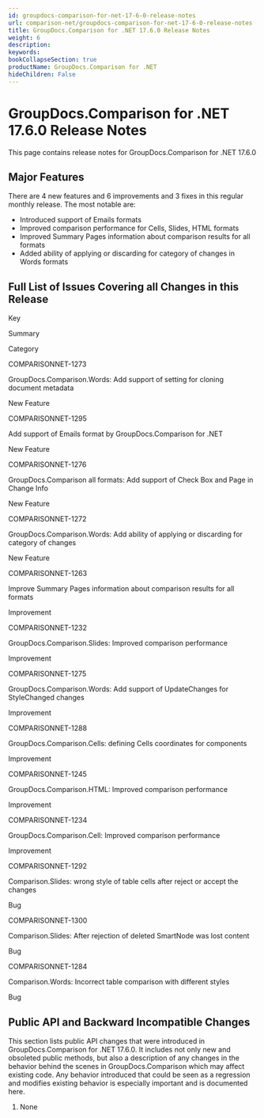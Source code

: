 ```yaml
---
id: groupdocs-comparison-for-net-17-6-0-release-notes
url: comparison-net/groupdocs-comparison-for-net-17-6-0-release-notes
title: GroupDocs.Comparison for .NET 17.6.0 Release Notes
weight: 6
description: 
keywords: 
bookCollapseSection: true
productName: GroupDocs.Comparison for .NET
hideChildren: False
---
```


# GroupDocs.Comparison for .NET 17.6.0 Release Notes

This page contains release notes for GroupDocs.Comparison for .NET 17.6.0

## Major Features

There are 4 new features and 6 improvements and 3 fixes in this regular monthly release. The most notable are:

*   Introduced support of Emails formats
*   Improved comparison performance for Cells, Slides, HTML formats
*   Improved Summary Pages information about comparison results for all formats
*   Added ability of applying or discarding for category of changes in Words formats

## Full List of Issues Covering all Changes in this Release

Key

Summary

Category

COMPARISONNET-1273

GroupDocs.Comparison.Words: Add support of setting for cloning document metadata

New Feature

COMPARISONNET-1295

Add support of Emails format by GroupDocs.Comparison for .NET

New Feature

COMPARISONNET-1276

GroupDocs.Comparison all formats: Add support of Check Box and Page in Change Info

New Feature

COMPARISONNET-1272

GroupDocs.Comparison.Words: Add ability of applying or discarding for category of changes

New Feature

COMPARISONNET-1263

Improve Summary Pages information about comparison results for all formats

Improvement

COMPARISONNET-1232

GroupDocs.Comparison.Slides: Improved comparison performance

Improvement

COMPARISONNET-1275

GroupDocs.Comparison.Words: Add support of UpdateChanges for StyleChanged changes

Improvement

COMPARISONNET-1288

GroupDocs.Comparison.Cells: defining Cells coordinates for components

Improvement

COMPARISONNET-1245

GroupDocs.Comparison.HTML: Improved comparison performance

Improvement

COMPARISONNET-1234

GroupDocs.Comparison.Cell: Improved comparison performance

Improvement

COMPARISONNET-1292

Comparison.Slides: wrong style of table cells after reject or accept the changes

Bug

COMPARISONNET-1300

Comparison.Slides: After rejection of deleted SmartNode was lost content

Bug

COMPARISONNET-1284

Comparison.Words: Incorrect table comparison with different styles

Bug

## Public API and Backward Incompatible Changes

This section lists public API changes that were introduced in GroupDocs.Comparison for .NET 17.6.0. It includes not only new and obsoleted public methods, but also a description of any changes in the behavior behind the scenes in GroupDocs.Comparison which may affect existing code. Any behavior introduced that could be seen as a regression and modifies existing behavior is especially important and is documented here.

1.  None
